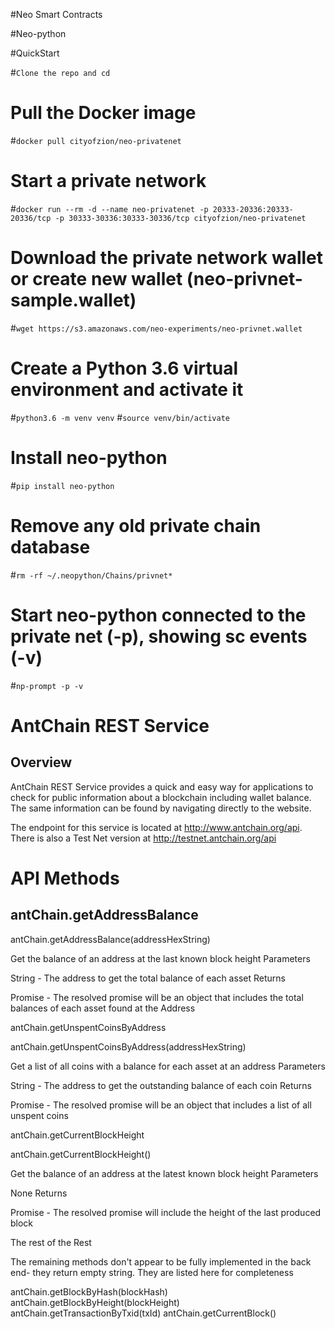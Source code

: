 #Neo Smart Contracts

#Neo-python

#QuickStart 

#``` Clone the repo and cd ```

# Pull the Docker image
#```docker pull cityofzion/neo-privatenet```

# Start a private network
#```docker run --rm -d --name neo-privatenet -p 20333-20336:20333-20336/tcp -p 30333-30336:30333-30336/tcp cityofzion/neo-privatenet```

# Download the private network wallet or create new wallet (neo-privnet-sample.wallet)
#```wget https://s3.amazonaws.com/neo-experiments/neo-privnet.wallet```

# Create a Python 3.6 virtual environment and activate it
#```python3.6 -m venv venv```
#```source venv/bin/activate```

# Install neo-python
#```pip install neo-python```

# Remove any old private chain database
#```rm -rf ~/.neopython/Chains/privnet*```

# Start neo-python connected to the private net (-p), showing sc events (-v)
#```np-prompt -p -v```

# AntChain REST Service

## Overview

AntChain REST Service provides a quick and easy way for applications to check for public information about a blockchain including wallet balance. The same information can be found by navigating directly to the website.

The endpoint for this service is located at http://www.antchain.org/api. There is also a Test Net version at http://testnet.antchain.org/api

# API Methods

## antChain.getAddressBalance

antChain.getAddressBalance(addressHexString)

Get the balance of an address at the last known block height
Parameters

String - The address to get the total balance of each asset
Returns

Promise - The resolved promise will be an object that includes the total balances of each asset found at the Address

antChain.getUnspentCoinsByAddress

antChain.getUnspentCoinsByAddress(addressHexString)

Get a list of all coins with a balance for each asset at an address
Parameters

String - The address to get the outstanding balance of each coin
Returns

Promise - The resolved promise will be an object that includes a list of all unspent coins

antChain.getCurrentBlockHeight

antChain.getCurrentBlockHeight()

Get the balance of an address at the latest known block height
Parameters

None
Returns

Promise - The resolved promise will include the height of the last produced block

The rest of the Rest

The remaining methods don't appear to be fully implemented in the back end- they return empty string. They are listed here for completeness

antChain.getBlockByHash(blockHash)
antChain.getBlockByHeight(blockHeight)
antChain.getTransactionByTxid(txId)
antChain.getCurrentBlock()

